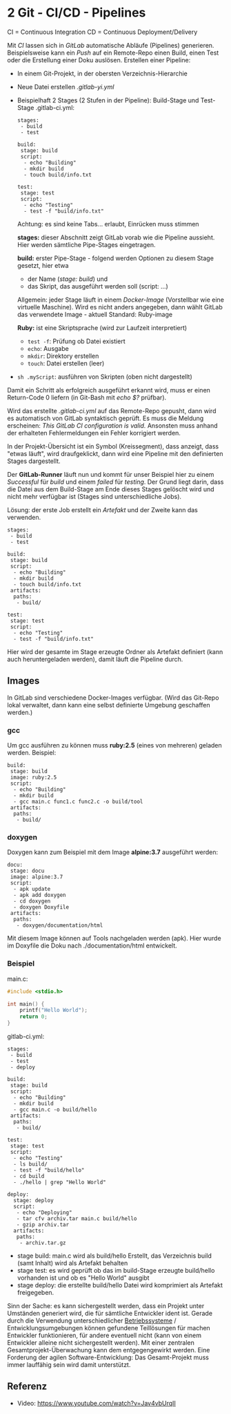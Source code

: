 # 2 Git - CI/CD - Pipelines

CI = Continuous Integration
CD = Continuous Deployment/Delivery

Mit *CI* lassen sich in *GitLab* automatische Abläufe (Pipelines) generieren. Beispielsweise kann ein *Push* auf ein Remote-Repo einen Build, einen Test oder die Erstellung einer Doku auslösen. Erstellen einer Pipeline:

- In einem Git-Projekt, in der obersten Verzeichnis-Hierarchie

- Neue Datei erstellen *.gitlab-yi.yml*

- Beispielhaft 2 Stages (2 Stufen in der Pipeline): Build-Stage und Test-Stage
  .gitlab-ci.yml:

  ```
  stages:
   - build
   - test
  
  build:
   stage: build
   script:
    - echo "Building"
    - mkdir build
    - touch build/info.txt
  
  test:
   stage: test
   script:
    - echo "Testing"
    - test -f "build/info.txt"
  ```

  Achtung: es sind keine Tabs... erlaubt, Einrücken muss stimmen

  **stages:** dieser Abschnitt zeigt GitLab vorab wie die Pipeline aussieht. Hier werden sämtliche Pipe-Stages eingetragen.

  **build:** erster Pipe-Stage - folgend werden Optionen zu diesem Stage gesetzt, hier etwa
  
  - der Name (*stage: build*) und 
  - das Skript, das ausgeführt werden soll (script: ...)
  
  Allgemein: jeder Stage läuft in einem *Docker-Image* (Vorstellbar wie eine virtuelle Maschine). Wird es nicht anders angegeben, dann wählt GitLab das verwendete Image - aktuell Standard: Ruby-image
  
  **Ruby:** ist eine Skriptsprache (wird zur Laufzeit interpretiert)
  
  - `test -f`: Prüfung ob Datei existiert
  - `echo`: Ausgabe
  - `mkdir`: Direktory erstellen
  - `touch`: Datei erstellen (leer)
  
- `sh .myScript`: ausführen von Skripten (oben nicht dargestellt)
  

Damit ein Schritt als erfolgreich ausgeführt erkannt wird, muss er einen Return-Code 0 liefern (in Git-Bash mit *echo $?* prüfbar).



Wird das erstellte *.gitlab-ci.yml* auf das Remote-Repo gepusht, dann wird es automatisch von GitLab syntaktisch geprüft. Es muss die Meldung erscheinen: *This GitLab CI configuration is valid.* Ansonsten muss anhand der erhalteten Fehlermeldungen ein Fehler korrigiert werden.

In der Projekt-Übersicht ist ein Symbol (Kreissegment), dass anzeigt, dass "etwas läuft", wird draufgeklickt, dann wird eine Pipeline mit den definierten Stages dargestellt.

Der **GitLab-Runner** läuft nun und kommt für unser Beispiel hier zu einem *Successful* für *build* und einem *failed* für *testing*. Der Grund liegt darin, dass die Datei aus dem Build-Stage am Ende dieses Stages gelöscht wird und nicht mehr verfügbar ist (Stages sind unterschiedliche Jobs).

Lösung: der erste Job erstellt ein *Artefakt* und der Zweite kann das verwenden.

```
stages:
 - build
 - test

build:
 stage: build
 script:
  - echo "Building"
  - mkdir build
  - touch build/info.txt
 artifacts:
  paths:
   - build/

test:
 stage: test
 script:
  - echo "Testing"
  - test -f "build/info.txt"
```

Hier wird der gesamte im Stage erzeugte Ordner als Artefakt definiert (kann auch heruntergeladen werden), damit läuft die Pipeline durch.

## Images

In GitLab sind verschiedene Docker-Images verfügbar. (Wird das Git-Repo lokal verwaltet, dann kann eine selbst definierte Umgebung geschaffen werden.)

### gcc

Um gcc ausführen zu können muss **ruby:2.5** (eines von mehreren) geladen werden. Beispiel:

```
build:
 stage: build
 image: ruby:2.5
 script:
  - echo "Building"
  - mkdir build
  - gcc main.c func1.c func2.c -o build/tool
 artifacts:
  paths:
   - build/
```

### doxygen

Doxygen kann zum Beispiel mit dem Image **alpine:3.7** ausgeführt werden:

```
docu:
 stage: docu
 image: alpine:3.7
 script:
  - apk update
  - apk add doxygen
  - cd doxygen
  - doxygen Doxyfile
 artifacts:
  paths:
   - doxygen/documentation/html
```

Mit diesem Image können auf Tools nachgeladen werden (apk). Hier wurde im Doxyfile die Doku nach ./documentation/html entwickelt.

### Beispiel

main.c:

```c
#include <stdio.h>

int main() {
    printf("Hello World");
    return 0;
}
```

gitlab-ci.yml:

```
stages:
 - build
 - test
 - deploy

build:
 stage: build
 script:
  - echo "Building"
  - mkdir build
  - gcc main.c -o build/hello
 artifacts:
  paths:
   - build/

test:
 stage: test
 script:
  - echo "Testing"
  - ls build/
  - test -f "build/hello"
  - cd build
  - ./hello | grep "Hello World"

deploy:
  stage: deploy
  script:
   - echo "Deploying"
   - tar cfv archiv.tar main.c build/hello
   - gzip archiv.tar
  artifacts:
   paths:
    - archiv.tar.gz
```

- stage build: main.c wird als build/hello Erstellt, das Verzeichnis build (samt Inhalt) wird als Artefakt behalten
- stage test: es wird geprüft ob das im build-Stage erzeugte build/hello vorhanden ist und ob es "Hello World" ausgibt
- stage deploy: die erstellte build/hello Datei wird komprimiert als Artefakt freigegeben.



Sinn der Sache: es kann sichergestellt werden, dass ein Projekt unter Umständen generiert wird, die für sämtliche Entwickler ident ist. Gerade durch die Verwendung unterschiedlicher [Betriebssysteme](../../Os/Operating%20Systems.md) / Entwicklungsumgebungen können gefundene Teillösungen für machen Entwickler funktionieren, für andere eventuell nicht (kann von einem Entwickler alleine nicht sichergestellt werden). Mit einer zentralen Gesamtprojekt-Überwachung kann dem entgegengewirkt werden. Eine Forderung der agilen Software-Entwicklung: Das Gesamt-Projekt muss immer lauffähig sein wird damit unterstützt.

## Referenz

- Video:
  https://www.youtube.com/watch?v=Jav4vbUrqII